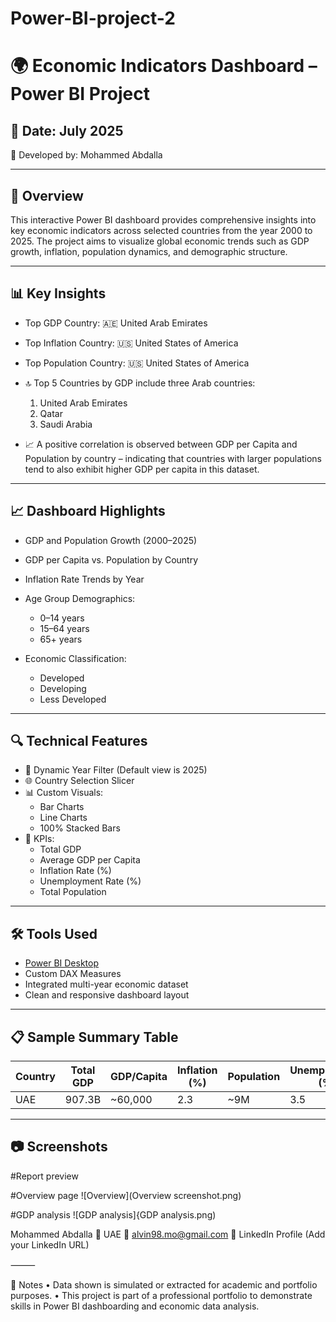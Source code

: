 # Power-BI-project-2
# 🌍 Economic Indicators Dashboard – Power BI Project

## 📅 Date: July 2025  
👤 Developed by: Mohammed Abdalla

---

## 📌 Overview

This interactive Power BI dashboard provides comprehensive insights into key economic indicators across selected countries from the year 2000 to 2025. The project aims to visualize global economic trends such as GDP growth, inflation, population dynamics, and demographic structure.

---

## 📊 Key Insights

- Top GDP Country: 🇦🇪 United Arab Emirates  
- Top Inflation Country: 🇺🇸 United States of America  
- Top Population Country: 🇺🇸 United States of America  

- 🔝 Top 5 Countries by GDP include three Arab countries:
  1. United Arab Emirates  
  2. Qatar  
  3. Saudi Arabia  

- 📈 A positive correlation is observed between GDP per Capita and Population by country – indicating that countries with larger populations tend to also exhibit higher GDP per capita in this dataset.

---

## 📈 Dashboard Highlights

- GDP and Population Growth (2000–2025)  
- GDP per Capita vs. Population by Country  
- Inflation Rate Trends by Year  
- Age Group Demographics:
  - 0–14 years
  - 15–64 years
  - 65+ years

- Economic Classification:
  - Developed  
  - Developing  
  - Less Developed

---

## 🔍 Technical Features

- 📅 Dynamic Year Filter (Default view is 2025)  
- 🌐 Country Selection Slicer  
- 📊 Custom Visuals:
  - Bar Charts
  - Line Charts
  - 100% Stacked Bars
- 🧮 KPIs:
  - Total GDP  
  - Average GDP per Capita  
  - Inflation Rate (%)  
  - Unemployment Rate (%)  
  - Total Population  

---

## 🛠 Tools Used

- [Power BI Desktop](https://powerbi.microsoft.com/)
- Custom DAX Measures
- Integrated multi-year economic dataset
- Clean and responsive dashboard layout

---

## 📋 Sample Summary Table

| Country | Total GDP | GDP/Capita | Inflation (%) | Population | Unemployment (%) |
|---------|-----------|------------|----------------|------------|------------------|
| UAE     | 907.3B    | ~60,000    | 2.3            | ~9M        | 3.5              |

---

## 📷 Screenshots

#Report preview

#Overview page
![Overview](Overview screenshot.png)

#GDP analysis
![GDP analysis]{GDP analysis.png)




Mohammed Abdalla
📍 UAE
📧 alvin98.mo@gmail.com
🔗 LinkedIn Profile (Add your LinkedIn URL)

⸻

📌 Notes
 • Data shown is simulated or extracted for academic and portfolio purposes.
 • This project is part of a professional portfolio to demonstrate skills in Power BI dashboarding and economic data analysis.
